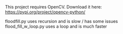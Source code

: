 This project requires OpenCV. Download it here: https://pypi.org/project/opencv-python/

floodfill.py uses recursion and is slow / has some issues
flood_fill_w_loop.py uses a loop and is much faster
